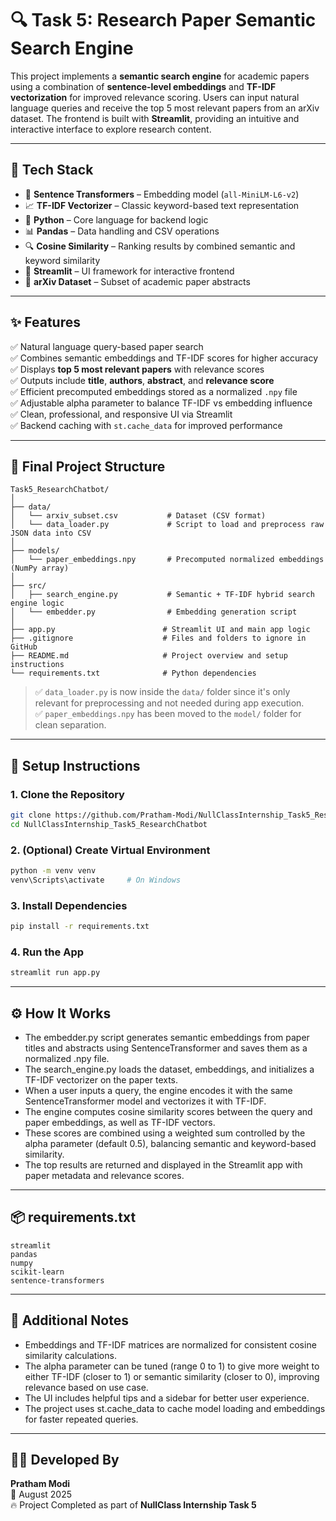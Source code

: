 # 🔍 Task 5: Research Paper Semantic Search Engine

This project implements a **semantic search engine** for academic papers using a combination of **sentence-level embeddings** and **TF-IDF vectorization** for improved relevance scoring. Users can input natural language queries and receive the top 5 most relevant papers from an arXiv dataset. The frontend is built with **Streamlit**, providing an intuitive and interactive interface to explore research content.

---

## 🚀 Tech Stack

- 🧠 **Sentence Transformers** – Embedding model (`all-MiniLM-L6-v2`)  
- 📈 **TF-IDF Vectorizer** – Classic keyword-based text representation  
- 🐍 **Python** – Core language for backend logic  
- 📊 **Pandas** – Data handling and CSV operations  
- 🔍 **Cosine Similarity** – Ranking results by combined semantic and keyword similarity  
- 🎯 **Streamlit** – UI framework for interactive frontend  
- 📝 **arXiv Dataset** – Subset of academic paper abstracts  

---

## ✨ Features

✅ Natural language query-based paper search  
✅ Combines semantic embeddings and TF-IDF scores for higher accuracy  
✅ Displays **top 5 most relevant papers** with relevance scores  
✅ Outputs include **title**, **authors**, **abstract**, and **relevance score**  
✅ Efficient precomputed embeddings stored as a normalized `.npy` file  
✅ Adjustable alpha parameter to balance TF-IDF vs embedding influence  
✅ Clean, professional, and responsive UI via Streamlit  
✅ Backend caching with `st.cache_data` for improved performance  

---

## 🧱 Final Project Structure

```
Task5_ResearchChatbot/
│
├── data/
│   └── arxiv_subset.csv           # Dataset (CSV format)
│   └── data_loader.py             # Script to load and preprocess raw JSON data into CSV
│
├── models/
│   └── paper_embeddings.npy       # Precomputed normalized embeddings (NumPy array)
│
├── src/
│   ├── search_engine.py           # Semantic + TF-IDF hybrid search engine logic
│   └── embedder.py                # Embedding generation script
│
├── app.py                        # Streamlit UI and main app logic
├── .gitignore                    # Files and folders to ignore in GitHub
├── README.md                     # Project overview and setup instructions
└── requirements.txt              # Python dependencies
```

> ✅ `data_loader.py` is now inside the `data/` folder since it's only relevant for preprocessing and not needed during app execution.  
> ✅ `paper_embeddings.npy` has been moved to the `model/` folder for clean separation.

---

## 🔧 Setup Instructions

### 1. Clone the Repository

```bash
git clone https://github.com/Pratham-Modi/NullClassInternship_Task5_ResearchChatbot
cd NullClassInternship_Task5_ResearchChatbot
```

### 2. (Optional) Create Virtual Environment

```bash
python -m venv venv
venv\Scripts\activate     # On Windows
```

### 3. Install Dependencies

```bash
pip install -r requirements.txt
```

### 4. Run the App

```bash
streamlit run app.py
```

---

## ⚙️ How It Works

- The embedder.py script generates semantic embeddings from paper titles and abstracts using SentenceTransformer and saves them as a normalized .npy file.
- The search_engine.py loads the dataset, embeddings, and initializes a TF-IDF vectorizer on the paper texts.
- When a user inputs a query, the engine encodes it with the same SentenceTransformer model and vectorizes it with TF-IDF.
- The engine computes cosine similarity scores between the query and paper embeddings, as well as TF-IDF vectors.
- These scores are combined using a weighted sum controlled by the alpha parameter (default 0.5), balancing semantic and keyword-based similarity.
- The top results are returned and displayed in the Streamlit app with paper metadata and relevance scores.

---

## 📦 requirements.txt

```
streamlit
pandas
numpy
scikit-learn
sentence-transformers
```

---

## 📌 Additional Notes

- Embeddings and TF-IDF matrices are normalized for consistent cosine similarity calculations.
- The alpha parameter can be tuned (range 0 to 1) to give more weight to either TF-IDF (closer to 1) or semantic similarity (closer to 0), improving relevance based on use case.
- The UI includes helpful tips and a sidebar for better user experience.
- The project uses st.cache_data to cache model loading and embeddings for faster repeated queries.

---

## 👨‍💻 Developed By

**Pratham Modi**  
📅 August 2025  
🔥 Project Completed as part of **NullClass Internship Task 5**
